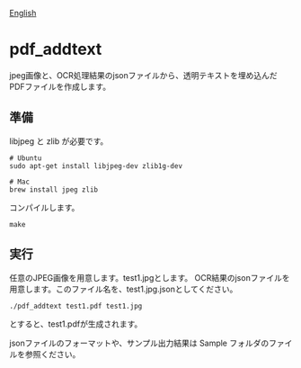 [English](README.md)

# pdf_addtext
jpeg画像と、OCR処理結果のjsonファイルから、透明テキストを埋め込んだPDFファイルを作成します。

## 準備
libjpeg と zlib が必要です。
```
# Ubuntu
sudo apt-get install libjpeg-dev zlib1g-dev

# Mac
brew install jpeg zlib
```

コンパイルします。
```
make
```

## 実行
任意のJPEG画像を用意します。test1.jpgとします。
OCR結果のjsonファイルを用意します。このファイル名を、test1.jpg.jsonとしてください。

```
./pdf_addtext test1.pdf test1.jpg
```
とすると、test1.pdfが生成されます。

jsonファイルのフォーマットや、サンプル出力結果は Sample フォルダのファイルを参照ください。
